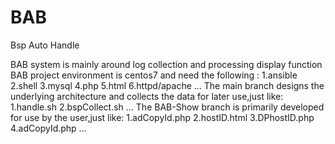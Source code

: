 # BAB
Bsp Auto Handle

BAB system is mainly around log collection and processing display function
BAB project environment is centos7 and need the following :
1.ansible
2.shell
3.mysql
4.php
5.html
6.httpd/apache
...
The main branch designs the underlying architecture and collects the data for later use,just like:
1.handle.sh
2.bspCollect.sh
...
The BAB-Show branch is primarily developed for use by the user,just like:
1.adCopyId.php
2.hostID.html
3.DPhostID.php
4.adCopyId.php
...

